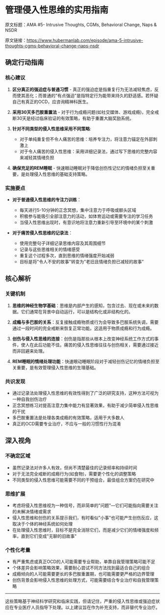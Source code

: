 # 管理侵入性思维的实用指南

原文标题：AMA #5- Intrusive Thoughts, CGMs, Behavioral Change, Naps & NSDR

原文链接：https://www.hubermanlab.com/episode/ama-5-intrusive-thoughts-cgms-behavioral-change-naps-nsdr

## 确定行动指南

### 核心建议

1. **区分真正的强迫症与普通习惯** - 真正的强迫症是指重复行为无法减轻焦虑，反而使其恶化；而普通的"有点强迫"是指特定行为能带来持久的舒适感。若怀疑自己有真正的OCD，应咨询精神科医生。

2. **采用30天多巴胺重置法** - 对于行为成瘾问题(如社交媒体、游戏成瘾)，完全戒断30天是经过临床验证的有效策略，有助于重置大脑奖励系统。

3. **针对不同类型的侵入性思维采用不同策略**:
   - 对于单纯重复但不令人痛苦的思维：培养专注力，将注意力锚定在外部刺激上
   - 对于令人痛苦的侵入性思维：采用详细记录法，通过写下思维的完整内容来减轻其情绪负担

4. **确保充足的REM睡眠** - 快速眼动睡眠对于降低创伤性记忆的情绪负担至关重要，是处理侵入性思维的基础支持策略。

### 实施要点

- **对于普通侵入性思维的专注力训练**：
  - 每天进行5-10分钟的正念冥想，集中注意力于呼吸或额头区域
  - 积极参与能吸引全部注意力的活动，如体育运动或需要专注的学习任务
  - 当侵入性思维出现时，有意识地将注意力重新引导至环境中的某个刺激

- **对于痛苦侵入性思维的记录法**：
  - 使用完整句子详细记录思维内容及其周围细节
  - 记录与这些思维相关的情绪感受
  - 重复这个过程多次，直到思维的情绪强度开始减弱
  - 目标是将"令人不安的故事"转变为"老旧且情绪负担已减轻的故事"

## 核心解析

### 关键机制

1. **思维的神经生物学基础**：思维是内部产生的感知，包含过去、现在或未来的数据。它们通常在背景中自动运行，可以是结构化或非结构化的。

2. **成瘾与多巴胺的关系**：反复接触成瘾物质或行为会导致多巴胺系统失调，需要通过一段时间的完全戒断来恢复正常功能。这适用于物质成瘾和行为成瘾。

3. **创伤与侵入性思维的连接**：创伤是指那些从根本上改变神经系统工作方式的事件，使人在此后功能不佳。痛苦的侵入性思维往往与创伤相关，需要通过接近而非回避来处理。

4. **REM睡眠的情绪处理功能**：快速眼动睡眠阶段对于减轻创伤记忆的情绪负担至关重要，是有效管理侵入性思维的生理基础。

### 共识发现

- 通过记录法处理侵入性思维的有效性得到了广泛的研究支持，这种方法可视为一种自我创伤治疗
- 正念冥想练习对提高注意力集中能力有显著效果，有助于减少简单侵入性思维的干扰
- 多巴胺重置法是处理各类成瘾的有效策略，适用于大多数人
- 真正的OCD需要专业治疗，不应与一般的习惯性行为混淆

## 深入视角

### 不确定区域

- 虽然记录法对许多人有效，但尚不清楚最佳的记录频率和持续时间
- 对于无法完全戒断的成瘾行为(如食物)，需要更个性化的调整策略
- 不同类型的侵入性思维可能需要不同的干预组合，最佳组合方案仍在研究中

### 思维扩展

- 考虑将侵入性思维视为一种信号，而非简单的"问题"—它们可能指向需要关注的未解决情绪或需求
- 侵入性思维和创伤的关系提示我们，有时看似"小事"也可能产生创伤反应，这取决于个体的神经系统如何处理
- 在处理侵入性思维时，目标不是完全消除它们，而是减少它们的情绪强度和频率，直到它们变成"无聊的旧故事"

### 个性化考量

- 有严重焦虑或真正OCD的人可能需要专业帮助，单靠自我管理策略可能不足
- 个体差异会影响策略效果，需要耐心尝试不同方法找到最适合自己的组合
- 成瘾倾向的人可能需要更长的多巴胺重置期，也可能需要更严格的边界管理
- 创伤背景会影响侵入性思维的处理方式，可能需要结合专业治疗和自我管理策略

---

这些策略基于神经科学研究和临床实践，但请记住，严重的侵入性思维或强迫症状应在专业医疗人员指导下处理。以上建议旨在作为补充支持，而非替代专业治疗。
